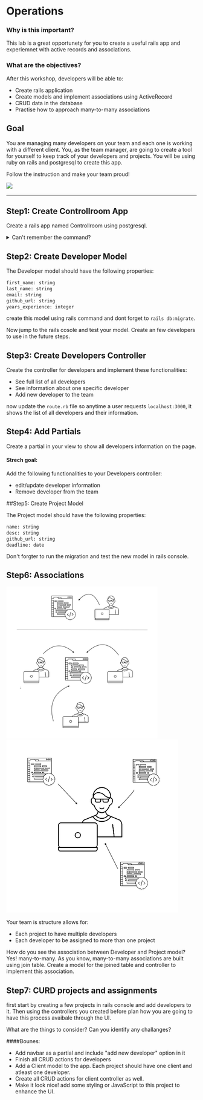 
# Operations
### Why is this important?

This lab is a great opportunety for you to create a useful rails app and experiemnet with active records and associations. 


### What are the objectives?

 After this workshop, developers will be able to:
 
  - Create rails application 
  - Create models and implement associations using ActiveRecord
  - CRUD data in the database
  - Practise how to approach many-to-many associations


## Goal
You are managing many developers on your team and each one is working with a different client. You, as the team manager, are going to create a tool for yourself to keep track of your developers and projects. You will be using ruby on rails and postgresql to create this app. 

Follow the instruction and make your team proud! 

![](http://stream1.gifsoup.com/view5/4743746/project-management-goes-wrong-o.gif)

<hr>

## Step1: Create Controllroom App

Create a rails app named Controllroom using postgresql.
<details><summary>Can't remember the command?</summary>
 ` $rails new Controllroom -T -d postgresql `
</details>


## Step2: Create Developer Model 

The Developer model should have the following properties:

```
first_name: string
last_name: string
email: string
github_url: string
years_experience: integer

```
create this model using rails command and dont forget to ` rails db:migrate `.

Now jump to the rails cosole and test your model. Create an few developers to use in the future steps.

## Step3: Create Developers Controller
Create the controller for developers and implement these functionalities:

 - See full list of all developers 
 - See information about one specific developer
 - Add new developer to the team

now update the `route.rb` file so anytime a user requests `localhost:3000`, it shows the list of all developers and their information.
 
## Step4: Add Partials
Create a partial in your view to show  all developers information on the page. 

#### Strech goal:

Add the following functionalities to your Developers controller:
 
 - edit/update developer information
 - Remove developer from the team

##Step5: Create Project Model

The Project model should have the following properties:

```
name: string
desc: string
github_url: string
deadline: date

``` 
Don't forgter to run the migration and test the new model in rails console.

## Step6: Associations
<img src="diagram.png" style="width:400px">
<img src="diagram2.png" style="wdith:200px">

Your team is structure allows for:
 
 - Each project to have multiple developers
 - Each developer to be assigned to more than one project

How do you see the association between Developer and Project model? 
Yes! many-to-many. As you know, many-to-many associations are built using join table. Create a model for the joined table and controller to implement this association. 


## Step7: CURD projects and assignments
first start by creating a few projects in rails console and add developers to it. Then using the controllers you created before plan how you are going to have this process avaibale through the UI. 

What are the things to consider? Can you identify any challanges? 


####Bounes:
- Add navbar as a partial and include "add new developer" option in it
- Finish all CRUD actions for developers
- Add a Client model to the app. Each project should have one client and atleast one developer. 
- Create all CRUD actions for client controller as well.
- Make it look nice! add some styling or JavaScript to this project to enhance the UI.

 